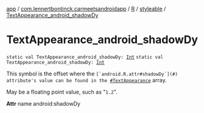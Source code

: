 [app](../../../index.md) / [com.lennertbontinck.carmeetsandroidapp](../../index.md) / [R](../index.md) / [styleable](index.md) / [TextAppearance_android_shadowDy](./-text-appearance_android_shadow-dy.md)

# TextAppearance_android_shadowDy

`static val TextAppearance_android_shadowDy: `[`Int`](https://kotlinlang.org/api/latest/jvm/stdlib/kotlin/-int/index.html)
`static val TextAppearance_android_shadowDy: `[`Int`](https://kotlinlang.org/api/latest/jvm/stdlib/kotlin/-int/index.html)

This symbol is the offset where the ``[`android.R.attr#shadowDy`](#) attribute's value can be found in the ``[`#TextAppearance`](-text-appearance.md) array.

May be a floating point value, such as "`1.2`".

**Attr**
name android:shadowDy

